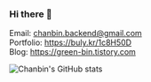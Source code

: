 ### Hi there 👋

Email: chanbin.backend@gmail.com </br>
Portfolio: https://buly.kr/1c8H50D </br>
Blog: https://green-bin.tistory.com </br>


![Chanbin's GitHub stats](https://github-readme-stats.vercel.app/api?username=chanbinme&show_icons=true&theme=apprentice)
